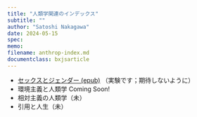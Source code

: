 ```yaml
---
title: "人類学関連のインデックス"
subtitle: ""
author: "Satoshi Nakagawa"
date: 2024-05-15
spec: 
memo: 
filename: anthrop-index.md
documentclass: bxjsarticle
---
```


- [セックスとジェンダー (epub)](sex_and_gender/00BOOK.epub) 
（実験です；期待しないように）
- 環境主義と人類学 Coming Soon!
- 相対主義の人類学（未）
- 引用と人生（未）
